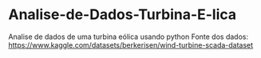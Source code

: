 # Analise-de-Dados-Turbina-E-lica
Analise de dados de uma turbina eólica usando python
Fonte dos dados: https://www.kaggle.com/datasets/berkerisen/wind-turbine-scada-dataset
